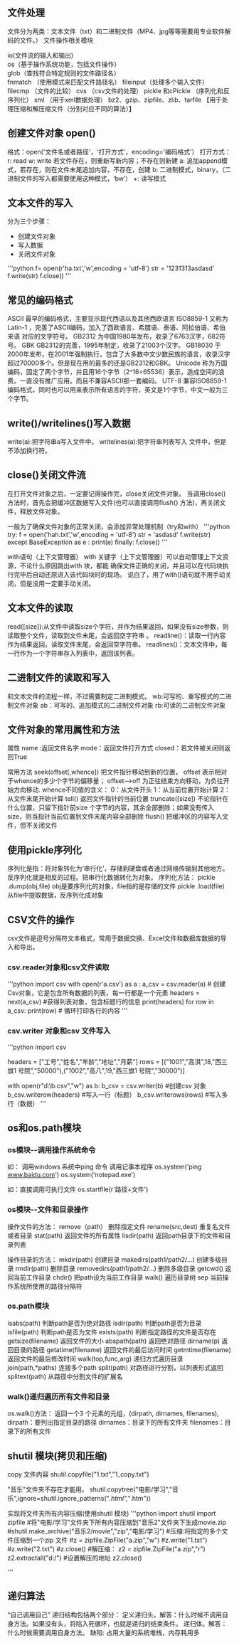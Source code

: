 ## 文件处理
文件分为两类：文本文件（txt）和二进制文件（MP4、jpg等等需要用专业软件解码的文件。）
文件操作相关模块

io(文件流的输入和输出)  
os（基于操作系统功能，包括文件操作）  
glob（查找符合特定规则的文件路径名）	
fnmatch	（使用模式来匹配文件路径名）
fileinput（处理多个输入文件）
filecmp	（文件的比较）
cvs （csv文件的处理）
pickle 和cPickle	 （序列化和反序列化）	
xml	（用于xml数据处理）
bz2、gzip、zipfile、zlib、tarfile 【用于处理压缩和解压缩文件（分别对应不同的算法）】

## 创建文件对象 open()
格式：open('文件名或者路径'，'打开方式'，encoding='编码格式'）
打开方式：
r: read
w: write 若文件存在，则重新写新内容；不存在则新建
a: 追加append模式，若存在，则在文件末尾追加内容，不存在，创建
b: 二进制模式，binary，（二进制文件的写入都需要使用这种模式，‘bw’）
+: 读写模式

## 文本文件的写入
分为三个步骤：
- 创建文件对象
- 写入数据
- 关闭文件对象

'''python
f= open(r'ha.txt','w',encoding = 'utf-8')
str = '1231313asdasd'
f.write(str)
f.close()
'''
		
## 常见的编码格式
ASCII 最早的编码格式，主要显示现代西语以及其他西欧语言
ISO8859-1 又称为Latin-1 ，完善了ASCII编码，加入了西欧语言、希腊语、泰语、阿拉伯语、希伯来语
对应的文字符号。
GB2312 为中国1980年发布，收录了6763汉字，682符号。
GBK  GB2312的完善，1995年制定，收录了21003个汉字。
GB18030 于2000年发布，在2001年强制执行，包含了大多数中文少数民族的语言，收录汉字超过70000多个。但是现在用的最多的还是GB2312和GBK。
Unicode 称为万国编码，固定了两个字节，并且用16个字节（2^16=65536）表示，造成空间的浪费。一直没有推广应用。而且不兼容ASCII那一套编码。
UTF-8 兼容ISO8859-1编码格式，同时也可以用来表示所有语言的字符，英文是1个字节，中文一般为三个字节。


## write()/writelines()写入数据
write(a):把字符串a写入文件中。
writelines(a):把字符串列表写入 文件中，但是不添加换行符。

## close()关闭文件流
在打开文件对象之后，一定要记得操作完，close关闭文件对象。
当调用close()方法时，首先会把缓冲区数据写入文件(也可以直接调用flush()
方法)，再关闭文件，释放文件对象。

一般为了确保文件对象的正常关闭，会添加异常处理机制（try和with）
'''python
try:
	f = open('hah.txt','w',encoding = 'utf-8')
	str = 'asdasd'
	f.write(str)
except BaseException as e :
	print(e)
finally:
	f.close()
'''

with语句（上下文管理器）
with 关键字（上下文管理器）可以自动管理上下文资源，不论什么原因跳出with 块，都能
确保文件正确的关闭，并且可以在代码块执行完毕后自动还原进入该代码块时的现场。
说白了，用了with()语句就不用手动关闭，但是没用一定要手动关闭。


## 文本文件的读取
read([size]):从文件中读取size个字符，并作为结果返回，如果没有size参数，则读取整个文件，读取到文件末尾，会返回空字符串 。
readline()：读取一行内容作为结果返回，读取文件末尾，会返回空字符串。
readlines()：文本文件中，每一行作为一个字符串存入列表中，返回该列表。

## 二进制文件的读取和写入
和文本文件的流程一样，不过需要制定二进制模式。
wb:可写的、重写模式的二进制文件对象
ab：可写的、追加模式的二进制文件对象
rb:可读的二进制文件对象

## 文件对象的常用属性和方法
属性
name :返回文件名字
mode：返回文件打开方式
closed：若文件被关闭则返回True

常用方法
seek(offset[,whence]) 把文件指针移动到新的位置，
						offset 表示相对于whence的多少个字节的偏移量；
						offset-->off 为正往结束方向移动，为负往开始方向移动.
						whence不同值的含义：
								0：从文件开头
								1：从当前位置开始计算
								2：从文件末尾开始计算
tell()  返回文件指针的当前位置
truncate([size])  不论指针在什么位置，只留下指针前size 个字节的内容，其余全部删除；如果没有传入size，则当指针当前位置到文件末尾内容全部删除
flush()  把缓冲区的内容写入文件，但不关闭文件


## 使用pickle序列化
序列化是指：将对象转化为‘串行化’，存储到硬盘或者通过网络传输到其他地方。
反序列化就是相反的过程。把串行化数据转化为对象。
序列化方法：
pickle .dump(obj,file) obj是要序列化的对象，file指的是存储的文件
pickle .load(file) 从file中提取数据，反序列化成对象


## CSV文件的操作
csv文件是逗号分隔符文本格式，常用于数据交换、Excel文件和数据库数据的导入和导出。
### csv.reader对象和csv文件读取
'''python
import csv 
with open(r'a.csv') as a :
	a_csv = csv.reader(a)     # 创建Csv对象，它是包含所有数据的列表，每一行都是一个元素
	headers = next(a_csv)      #获得列表对象，包含标题行的信息
	print(headers)
	for row in a_csv:
		print(row)      # 循环打印各行的内容
'''

### csv.writer 对象和csv 文件写入
'''python
import csv

headers = ["工号","姓名","年龄","地址","月薪"]
rows = [("1001","高淇",18,"西三旗1 号院","50000"),("1002","高八",19,"西三旗1 号院","30000")]

with open(r"d:\b.csv","w") as b:
	b_csv = csv.writer(b)       #创建csv 对象
	b_csv.writerow(headers)     #写入一行（标题）
	b_csv.writerows(rows)       #写入多行（数据）
'''


## os和os.path模块
### os模块--调用操作系统命令
如： 调用windows 系统中ping 命令    调用记事本程序
os.system('ping www.baidu.com')   os.system('notepad.exe')

如：直接调用可执行文件
os.startfile(r'路径+文件')

### os模块--文件和目录操作
操作文件的方法：
remove（path） 删除指定文件
rename(src,dest)  重复名文件或者目录
stat(path)  返回文件的所有属性
lisdir(path)  返回path目录下的文件和目录列表

操作目录的方法：
mkdir(path)   创建目录
makedirs(path1/path2/...)   创建多级目录
rmdir(path)   删除目录
removedirs(path1/path2/...)  删除多级目录
getcwd()   返回当前工作目录
chdir()   把path设为当前工作目录
walk()  遍历目录树
sep  当前操作系统所使用的路径分隔符


### os.path模块
isabs(path)   判断path是否为绝对路径
isdir(path)   判断path是否为目录
isfile(path)  判断path是否为文件
exists(path) 判断指定路径的文件是否存在
getsize(filename) 返回文件的大小
abspath(path) 返回绝对路径
dirname(p) 返回目录的路径
getatime(filename) 返回文件的最后访问时间
getmtime(filename) 返回文件的最后修改时间
walk(top,func,arg) 递归方式遍历目录
join(path,*paths) 连接多个path
split(path) 对路径进行分割，以列表形式返回
splitext(path) 从路径中分割文件的扩展名


### walk()递归遍历所有文件和目录
os.walk()方法：
	返回一个3 个元素的元组，(dirpath, dirnames, filenames),
		dirpath：要列出指定目录的路径
		dirnames：目录下的所有文件夹
		filenames：目录下的所有文件



## shutil 模块(拷贝和压缩)
copy 文件内容
shutil.copyfile("1.txt","1_copy.txt")

"音乐"文件夹不存在才能用。
shutil.copytree("电影/学习","音乐",ignore=shutil.ignore_patterns("*.html","*.htm"))

实现将文件夹所有内容压缩(使用shutil 模块)
'''python
import shutil
import zipfile
#将"电影/学习"文件夹下所有内容压缩到"音乐2"文件夹下生成movie.zip
#shutil.make_archive("音乐2/movie","zip","电影/学习")
#压缩:将指定的多个文件压缩到一个zip 文件
#z = zipfile.ZipFile("a.zip","w")
#z.write("1.txt")
#z.write("2.txt")
#z.close()
#解压缩：
z2 = zipfile.ZipFile("a.zip","r")
z2.extractall("d:/") #设置解压的地址
z2.close()

'''


## 递归算法
“自己调用自己”
递归结构包括两个部分：
	定义递归头。解答：什么时候不调用自身方法。如果没有头，将陷入死循环，也就是递归的结束条件。
	递归体。解答：什么时候需要调用自身方法。
缺陷:
	占用大量的系统堆栈，内存耗用多

